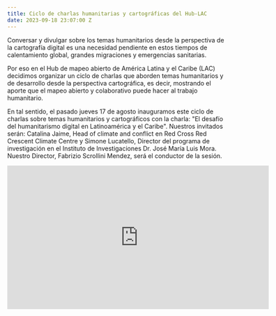 ```yaml
---
title: Ciclo de charlas humanitarias y cartográficas del Hub-LAC
date: 2023-09-18 23:07:00 Z
---
```


Conversar y divulgar sobre los temas humanitarios desde la perspectiva de la cartografía digital es una necesidad pendiente en estos tiempos de calentamiento global, grandes migraciones y emergencias sanitarias. 

Por eso en el Hub de mapeo abierto de América Latina y el Caribe (LAC) decidimos organizar un ciclo de charlas que aborden temas humanitarios y de desarrollo desde la perspectiva cartográfica, es decir, mostrando el aporte que el mapeo abierto y colaborativo puede hacer al trabajo humanitario.

En tal sentido, el pasado jueves 17 de agosto inauguramos este ciclo de charlas sobre temas humanitarios y cartográficos con la charla: "El desafío del humanitarismo digital en Latinoamérica y el Caribe". Nuestros invitados serán: Catalina Jaime, Head of climate and conflict en Red Cross Red Crescent Climate Centre y Simone Lucatello, Director del programa de investigación en el Instituto de Investigaciones Dr. José María Luis Mora. Nuestro Director, Fabrizio Scrollini Mendez, será el conductor de la sesión.


<iframe width="600" height="330" src="https://www.youtube.com/embed/qbjhNFjrYq4" title="YouTube video player" frameborder="0" allow="accelerometer; autoplay; clipboard-write; encrypted-media; gyroscope; picture-in-picture; web-share" allowfullscreen></iframe>
